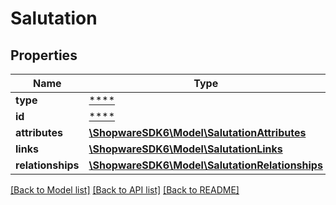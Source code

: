 # Salutation

## Properties
Name | Type | Description | Notes
------------ | ------------- | ------------- | -------------
**type** | [****](.md) |  | [optional] 
**id** | [****](.md) |  | [optional] 
**attributes** | [**\ShopwareSDK6\Model\SalutationAttributes**](SalutationAttributes.md) |  | [optional] 
**links** | [**\ShopwareSDK6\Model\SalutationLinks**](SalutationLinks.md) |  | [optional] 
**relationships** | [**\ShopwareSDK6\Model\SalutationRelationships**](SalutationRelationships.md) |  | [optional] 

[[Back to Model list]](../../README.md#documentation-for-models) [[Back to API list]](../../README.md#documentation-for-api-endpoints) [[Back to README]](../../README.md)

